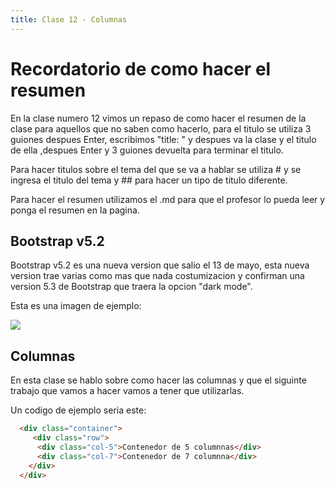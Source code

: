 ```yaml
---
title: Clase 12 - Columnas
---
```


# Recordatorio de como hacer el resumen

En la clase numero 12 vimos un repaso de como hacer el resumen de la clase para aquellos que no saben como hacerlo, para el titulo se utiliza 3 guiones despues Enter, escribimos "title: " y despues va la clase y el titulo de ella
,despues Enter y 3 guiones devuelta para terminar el titulo.

Para hacer titulos sobre el tema del que se va a hablar se utiliza # y se ingresa el titulo del tema y ## para hacer un tipo de titulo diferente.

Para hacer el resumen utilizamos el .md para que el profesor lo pueda leer y ponga el resumen en la pagina.

## Bootstrap v5.2

Bootstrap v5.2 es una nueva version que salio el 13 de mayo, esta nueva version trae varias como mas que nada costumizacion y confirman una version 5.3 de Bootstrap que traera la opcion "dark mode".

Esta es una imagen de ejemplo:

![](https://blog.getbootstrap.com/assets/img/2022/05/docs-darkmode.png)

## Columnas

En esta clase se hablo sobre como hacer las columnas y que el siguinte trabajo que vamos a hacer vamos a tener que utilizarlas.

Un codigo de ejemplo seria este:

```html
  <div class="container">
     <div class="row">
      <div class="col-5">Contenedor de 5 columnnas</div>
      <div class="col-7">Contenedor de 7 columnna</div>
    </div>
  </div>
```
